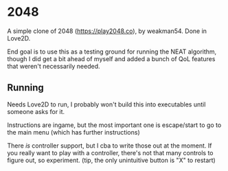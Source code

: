 
# 2048
A simple clone of 2048 (https://play2048.co), by weakman54. Done in Love2D.

End goal is to use this as a testing ground for running the NEAT algorithm, though I did get a bit ahead of myself and added a bunch of QoL features that weren't necessarily needed.

## Running
Needs Love2D to run, I probably won't build this into executables until someone asks for it.

Instructions are ingame, but the most important one is escape/start to go to the main menu (which has further instructions)

There _is_ controller support, but I cba to write those out at the moment. If you really want to play with a controller, there's not that many controls to figure out, so experiment. (tip, the only unintuitive button is "X" to restart)
